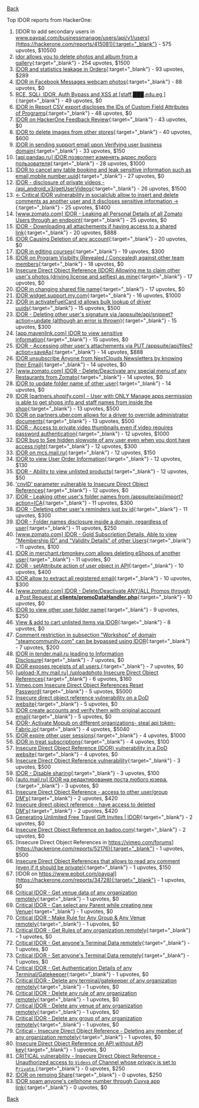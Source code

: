 [Back](../README.md)

Top IDOR reports from HackerOne:

1. [IDOR to add secondary users in www.paypal.com/businessmanage/users/api/v1/users](https://hackerone.com/reports/415081){:target="_blank"} - 575 upvotes, $10500
2. [idor allows you to delete photos and album from a gallery](https://hackerone.com/reports/380410){:target="_blank"} - 254 upvotes, $1500
3. [IDOR and statistics leakage in Orders](https://hackerone.com/reports/544329){:target="_blank"} - 93 upvotes, $289
4. [IDOR in Facebook Messages webcam photos](https://hackerone.com/reports/390346){:target="_blank"} - 88 upvotes, $0
5. [RCE, SQLi, IDOR, Auth Bypass and XSS at [staff.███.edu.eg ]](https://hackerone.com/reports/404874){:target="_blank"} - 49 upvotes, $0
6. [IDOR in Report CSV export discloses the IDs of Custom Field Attributes of Programs](https://hackerone.com/reports/510759){:target="_blank"} - 48 upvotes, $0
7. [IDOR on HackerOne Feedback Review](https://hackerone.com/reports/262661){:target="_blank"} - 43 upvotes, $0
8. [IDOR to delete images from other stores](https://hackerone.com/reports/404797){:target="_blank"} - 40 upvotes, $600
9. [IDOR in sending support email upon Verifying user business domain](https://hackerone.com/reports/592090){:target="_blank"} - 33 upvotes, $150
10. [[api.pandao.ru] IDOR позволяет изменять адрес любого пользователя](https://hackerone.com/reports/484339){:target="_blank"} - 28 upvotes, $1000
11. [IDOR to cancel any table booking and leak sensitive information such as email,mobile number,uuid](https://hackerone.com/reports/265258){:target="_blank"} - 27 upvotes, $0
12. [IDOR - disclosure of private videos - /api_android_v3/getUserVideos](https://hackerone.com/reports/186279){:target="_blank"} - 26 upvotes, $1500
13. [\<- Critical IDOR vulnerability in socialclub allow to insert and delete comments as another user and it discloses sensitive information -\>](https://hackerone.com/reports/204292){:target="_blank"} - 25 upvotes, $1400
14. [[www.zomato.com] IDOR - Leaking all Personal Details of all Zomato Users through an endpoint](https://hackerone.com/reports/269937){:target="_blank"} - 25 upvotes, $0
15. [IDOR - Downloading all attachements if having access to a shared link](https://hackerone.com/reports/194790){:target="_blank"} - 20 upvotes, $888
16. [IDOR Causing Deletion of any account](https://hackerone.com/reports/156537){:target="_blank"} - 20 upvotes, $0
17. [IDOR in editing courses](https://hackerone.com/reports/227522){:target="_blank"} - 19 upvotes, $300
18. [IDOR on Program Visibilty (Revealed / Concealed) against other team members](https://hackerone.com/reports/291721){:target="_blank"} - 18 upvotes, $0
19. [Insecure Direct Object Reference (IDOR) Allowing me to claim other user's photos (driving license and selfies) as mine](https://hackerone.com/reports/268167){:target="_blank"} - 17 upvotes, $0
20. [IDOR in changing shared file name](https://hackerone.com/reports/547663){:target="_blank"} - 17 upvotes, $0
21. [IDOR widget.support.my.com](https://hackerone.com/reports/328337){:target="_blank"} - 16 upvotes, $1000
22. [IDOR in activateFuelCard id allows bulk lookup of driver uuids](https://hackerone.com/reports/254151){:target="_blank"} - 15 upvotes, $500
23. [IDOR - Deleting other user's signature via /appsuite/api/snippet?action=update (although an error is thrown)](https://hackerone.com/reports/199321){:target="_blank"} - 15 upvotes, $300
24. [[app.mavenlink.com] IDOR to view sensitive information](https://hackerone.com/reports/283419){:target="_blank"} - 15 upvotes, $0
25. [IDOR - Accessing other user's attachements via PUT /appsuite/api/files?action=saveAs](https://hackerone.com/reports/204984){:target="_blank"} - 14 upvotes, $888
26. [IDOR unsubscribe Anyone from NextClouds Newsletters by knowing their Email](https://hackerone.com/reports/230328){:target="_blank"} - 14 upvotes, $0
27. [[www.zomato.com] IDOR - Delete/Deactivate any special menu of any Restaurants from Zomato](https://hackerone.com/reports/264919){:target="_blank"} - 14 upvotes, $0
28. [IDOR to update folder name of other user](https://hackerone.com/reports/587687){:target="_blank"} - 14 upvotes, $0
29. [IDOR [partners.shopify.com] - User with ONLY Manage apps permission is able to get shops info and staff names from inside the shop](https://hackerone.com/reports/243943){:target="_blank"} - 13 upvotes, $500
30. [IDOR on partners.uber.com allows for a driver to override administrator documents](https://hackerone.com/reports/194594){:target="_blank"} - 13 upvotes, $500
31. [IDOR - Access to private video thumbnails even if video requires password authentication](https://hackerone.com/reports/197114){:target="_blank"} - 12 upvotes, $1000
32. [IDOR bug to See hidden slowvote of any user even when you dont have access right](https://hackerone.com/reports/661978){:target="_blank"} - 12 upvotes, $300
33. [IDOR on mcs.mail.ru](https://hackerone.com/reports/312555){:target="_blank"} - 12 upvotes, $150
34. [IDOR to view User Order Information](https://hackerone.com/reports/287789){:target="_blank"} - 12 upvotes, $130
35. [IDOR - Ability to view unlisted products](https://hackerone.com/reports/172545){:target="_blank"} - 12 upvotes, $50
36. ['cnvID' parameter vulnerable to Insecure Direct Object References](https://hackerone.com/reports/265284){:target="_blank"} - 12 upvotes, $0
37. [IDOR - Leaking other user's folder names from /appsuite/api/import?action=ICA](https://hackerone.com/reports/199281){:target="_blank"} - 11 upvotes, $300
38. [IDOR - Deleting other user's reminders just by id](https://hackerone.com/reports/198969){:target="_blank"} - 11 upvotes, $300
39. [IDOR - Folder names disclosure inside a domain, regardless of user](https://hackerone.com/reports/194574){:target="_blank"} - 11 upvotes, $250
40. [[www.zomato.com] IDOR - Gold Subscription Details, Able to view "Membership ID" and "Validity Details" of other Users](https://hackerone.com/reports/344145){:target="_blank"} - 11 upvotes, $100
41. [IDOR in merchant.rbmonkey.com allows deleting eShops of another user](https://hackerone.com/reports/281296){:target="_blank"} - 11 upvotes, $0
42. [IDOR - setAttribute action of user object in API](https://hackerone.com/reports/285432){:target="_blank"} - 10 upvotes, $400
43. [IDOR allow to extract all registered email](https://hackerone.com/reports/302485){:target="_blank"} - 10 upvotes, $300
44. [[www.zomato.com] IDOR - Delete/Deactivate ANY/ALL Promos through a Post Request at **clients/promoDataHandler.php**](https://hackerone.com/reports/264754){:target="_blank"} - 10 upvotes, $0
45. [IDOR to view other user folder name](https://hackerone.com/reports/333767){:target="_blank"} - 9 upvotes, $250
46. [View & add to cart unlisted items via IDOR](https://hackerone.com/reports/344284){:target="_blank"} - 8 upvotes, $0
47. [Comment restriction in subsection "Workshop" of domain "steamcommunity.com" can be bypassed using IDOR](https://hackerone.com/reports/365504){:target="_blank"} - 7 upvotes, $200
48. [IDOR in tender.mail.ru leading to Information Disclosure](https://hackerone.com/reports/226640){:target="_blank"} - 7 upvotes, $0
49. [IDOR exposes receipts of all users.](https://hackerone.com/reports/283407){:target="_blank"} - 7 upvotes, $0
50. [[upload-X.my.mail.ru] /uploadphoto Insecure Direct Object References](https://hackerone.com/reports/140548){:target="_blank"} - 6 upvotes, $160
51. [Vimeo.com Insecure Direct Object References Reset Password](https://hackerone.com/reports/42587){:target="_blank"} - 5 upvotes, $5000
52. [Insecure direct object reference vulnerability on a DoD website](https://hackerone.com/reports/184933){:target="_blank"} - 5 upvotes, $0
53. [IDOR create accounts and verify them with original account email](https://hackerone.com/reports/244636){:target="_blank"} - 5 upvotes, $0
54. [IDOR- Activate Mopub on different organizations- steal api token- Fabric.io](https://hackerone.com/reports/95552){:target="_blank"} - 4 upvotes, $5040
55. [IDOR expire other user sessions](https://hackerone.com/reports/56511){:target="_blank"} - 4 upvotes, $1000
56. [IDOR in treat subscriptions](https://hackerone.com/reports/313050){:target="_blank"} - 4 upvotes, $100
57. [Insecure Direct Object Reference (IDOR) vulnerability in a DoD website](https://hackerone.com/reports/207099){:target="_blank"} - 4 upvotes, $0
58. [Insecure Direct Object Reference vulnerability](https://hackerone.com/reports/46397){:target="_blank"} - 3 upvotes, $500
59. [IDOR - Disable sharing](https://hackerone.com/reports/153905){:target="_blank"} - 3 upvotes, $100
60. [[auto.mail.ru] IDOR на редактирование поста любого юзера.](https://hackerone.com/reports/651966){:target="_blank"} - 3 upvotes, $0
61. [Insecure Direct Object Reference - access to other user/group DM's](https://hackerone.com/reports/53858){:target="_blank"} - 2 upvotes, $420
62. [Insecure direct object reference - have access to deleted DM's](https://hackerone.com/reports/52646){:target="_blank"} - 2 upvotes, $420
63. [Generating Unlimited Free Travel Gift Invites | IDOR](https://hackerone.com/reports/49499){:target="_blank"} - 2 upvotes, $0
64. [Insecure Direct Object Reference on badoo.com](https://hackerone.com/reports/126861){:target="_blank"} - 2 upvotes, $0
65. [Insecure Direct Object References in https://vimeo.com/forums](https://hackerone.com/reports/52176){:target="_blank"} - 1 upvotes, $500
66. [Insecure Direct Object References that allows to read any comment (even if it should be private)](https://hackerone.com/reports/52181){:target="_blank"} - 1 upvotes, $150
67. [IDOR on https://www.eobot.com/paypal](https://hackerone.com/reports/34728){:target="_blank"} - 1 upvotes, $0
68. [Critical IDOR - Get venue data of any organization remotely](https://hackerone.com/reports/120305){:target="_blank"} - 1 upvotes, $0
69. [Critical IDOR - Can select any Parent while creating new Venue](https://hackerone.com/reports/120312){:target="_blank"} - 1 upvotes, $0
70. [Critical IDOR - Make Rule for Any Group & Any Venue remotely](https://hackerone.com/reports/120318){:target="_blank"} - 1 upvotes, $0
71. [Critical IDOR - Get Rules of any organization remotely](https://hackerone.com/reports/120314){:target="_blank"} - 1 upvotes, $0
72. [Critical IDOR - Get anyone's Terminal Data remotely](https://hackerone.com/reports/120289){:target="_blank"} - 1 upvotes, $0
73. [Critical IDOR - Set anyone's Terminal Data remotely](https://hackerone.com/reports/120291){:target="_blank"} - 1 upvotes, $0
74. [Critical IDOR - Get Authentication Details of any Terminal/Gatekeeper](https://hackerone.com/reports/120293){:target="_blank"} - 1 upvotes, $0
75. [Critical IDOR - Delete any terminal/gatekeeper of any organization remotely](https://hackerone.com/reports/120288){:target="_blank"} - 1 upvotes, $0
76. [Critical IDOR - Delete any rule of any organization remotely](https://hackerone.com/reports/120126){:target="_blank"} - 1 upvotes, $0
77. [Critical IDOR - Delete any venue of any organization remotely](https://hackerone.com/reports/120123){:target="_blank"} - 1 upvotes, $0
78. [Critical IDOR - Delete any group of any organization remotely](https://hackerone.com/reports/120121){:target="_blank"} - 1 upvotes, $0
79. [Critical - Insecure Direct Object Reference - Deleting any member of any organization remotely](https://hackerone.com/reports/120115){:target="_blank"} - 1 upvotes, $0
80. [Insecure Direct Object Reference on API without API key](https://hackerone.com/reports/284963){:target="_blank"} - 1 upvotes, $0
81. [CRITICAL vulnerability - Insecure Direct Object Reference - Unauthorized access to `Videos` of Channel whose privacy is set to `Private`.](https://hackerone.com/reports/45960){:target="_blank"} - 0 upvotes, $250
82. [IDOR on remoing Share](https://hackerone.com/reports/85720){:target="_blank"} - 0 upvotes, $250
83. [IDOR spam anyone's cellphone number through Cuvva app link](https://hackerone.com/reports/232562){:target="_blank"} - 0 upvotes, $0


[Back](../README.md)